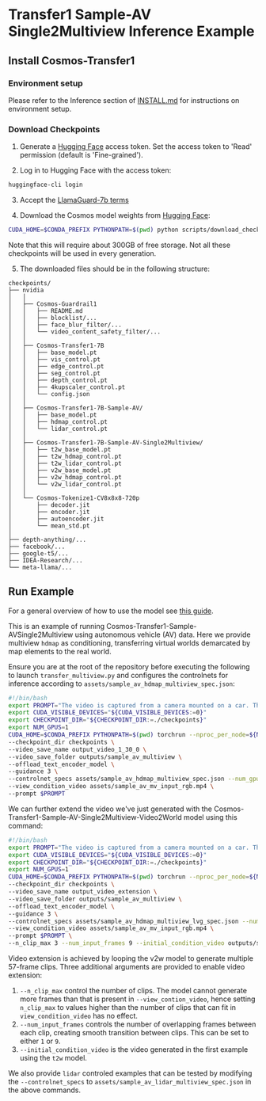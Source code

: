 # Transfer1 Sample-AV Single2Multiview Inference Example

## Install Cosmos-Transfer1

### Environment setup

Please refer to the Inference section of [INSTALL.md](/INSTALL.md#inference) for instructions on environment setup.

### Download Checkpoints

1. Generate a [Hugging Face](https://huggingface.co/settings/tokens) access token. Set the access token to 'Read' permission (default is 'Fine-grained').

2. Log in to Hugging Face with the access token:

```bash
huggingface-cli login
```

3. Accept the [LlamaGuard-7b terms](https://huggingface.co/meta-llama/LlamaGuard-7b)

4. Download the Cosmos model weights from [Hugging Face](https://huggingface.co/collections/nvidia/cosmos-transfer1-67c9d328196453be6e568d3e):

```bash
CUDA_HOME=$CONDA_PREFIX PYTHONPATH=$(pwd) python scripts/download_checkpoints.py --output_dir checkpoints/
```

Note that this will require about 300GB of free storage. Not all these checkpoints will be used in every generation.

5. The downloaded files should be in the following structure:

```
checkpoints/
├── nvidia
│   │
│   ├── Cosmos-Guardrail1
│   │   ├── README.md
│   │   ├── blocklist/...
│   │   ├── face_blur_filter/...
│   │   └── video_content_safety_filter/...
│   │
│   ├── Cosmos-Transfer1-7B
│   │   ├── base_model.pt
│   │   ├── vis_control.pt
│   │   ├── edge_control.pt
│   │   ├── seg_control.pt
│   │   ├── depth_control.pt
│   │   ├── 4kupscaler_control.pt
│   │   └── config.json
│   │
│   ├── Cosmos-Transfer1-7B-Sample-AV/
│   │   ├── base_model.pt
│   │   ├── hdmap_control.pt
│   │   └── lidar_control.pt
│   │
│   ├── Cosmos-Transfer1-7B-Sample-AV-Single2Multiview/
│   │   ├── t2w_base_model.pt
│   │   ├── t2w_hdmap_control.pt
│   │   ├── t2w_lidar_control.pt
│   │   ├── v2w_base_model.pt
│   │   ├── v2w_hdmap_control.pt
│   │   └── v2w_lidar_control.pt
│   │
│   └── Cosmos-Tokenize1-CV8x8x8-720p
│       ├── decoder.jit
│       ├── encoder.jit
│       ├── autoencoder.jit
│       └── mean_std.pt
│
├── depth-anything/...
├── facebook/...
├── google-t5/...
├── IDEA-Research/...
└── meta-llama/...
```

## Run Example

For a general overview of how to use the model see [this guide](/examples/inference_cosmos_transfer1_7b.md).

This is an example of running Cosmos-Transfer1-Sample-AVSingle2Multiview using autonomous vehicle (AV) data. Here we provide multiview `hdmap` as conditioning, transferring virtual worlds demarcated by map elements to the real world.

Ensure you are at the root of the repository before executing the following to launch `transfer_multiview.py` and configures the controlnets for inference according to `assets/sample_av_hdmap_multiview_spec.json`:

```bash
#!/bin/bash
export PROMPT="The video is captured from a camera mounted on a car. The camera is facing forward. The video showcases a scenic golden-hour drive through a suburban area, bathed in the warm, golden hues of the setting sun. The dashboard camera captures the play of light and shadow as the sun’s rays filter through the trees, casting elongated patterns onto the road. The streetlights remain off, as the golden glow of the late afternoon sun provides ample illumination. The two-lane road appears to shimmer under the soft light, while the concrete barrier on the left side of the road reflects subtle warm tones. The stone wall on the right, adorned with lush greenery, stands out vibrantly under the golden light, with the palm trees swaying gently in the evening breeze. Several parked vehicles, including white sedans and vans, are seen on the left side of the road, their surfaces reflecting the amber hues of the sunset. The trees, now highlighted in a golden halo, cast intricate shadows onto the pavement. Further ahead, houses with red-tiled roofs glow warmly in the fading light, standing out against the sky, which transitions from deep orange to soft pastel blue. As the vehicle continues, a white sedan is seen driving in the same lane, while a black sedan and a white van move further ahead. The road markings are crisp, and the entire setting radiates a peaceful, almost cinematic beauty. The golden light, combined with the quiet suburban landscape, creates an atmosphere of tranquility and warmth, making for a mesmerizing and soothing drive."
export CUDA_VISIBLE_DEVICES="${CUDA_VISIBLE_DEVICES:=0}"
export CHECKPOINT_DIR="${CHECKPOINT_DIR:=./checkpoints}"
export NUM_GPUS=1
CUDA_HOME=$CONDA_PREFIX PYTHONPATH=$(pwd) torchrun --nproc_per_node=${NUM_GPUS} cosmos_transfer1/diffusion/inference/transfer_multiview.py \
--checkpoint_dir checkpoints \
--video_save_name output_video_1_30_0 \
--video_save_folder outputs/sample_av_multiview \
--offload_text_encoder_model \
--guidance 3 \
--controlnet_specs assets/sample_av_hdmap_multiview_spec.json --num_gpus ${NUM_GPUS} --num_steps 30 \
--view_condition_video assets/sample_av_mv_input_rgb.mp4 \
--prompt $PROMPT
```

We can further extend the video we've just generated with the Cosmos-Transfer1-Sample-AV-Single2Multiview-Video2World model using this command:

```bash
#!/bin/bash
export PROMPT="The video is captured from a camera mounted on a car. The camera is facing forward. The video showcases a scenic golden-hour drive through a suburban area, bathed in the warm, golden hues of the setting sun. The dashboard camera captures the play of light and shadow as the sun’s rays filter through the trees, casting elongated patterns onto the road. The streetlights remain off, as the golden glow of the late afternoon sun provides ample illumination. The two-lane road appears to shimmer under the soft light, while the concrete barrier on the left side of the road reflects subtle warm tones. The stone wall on the right, adorned with lush greenery, stands out vibrantly under the golden light, with the palm trees swaying gently in the evening breeze. Several parked vehicles, including white sedans and vans, are seen on the left side of the road, their surfaces reflecting the amber hues of the sunset. The trees, now highlighted in a golden halo, cast intricate shadows onto the pavement. Further ahead, houses with red-tiled roofs glow warmly in the fading light, standing out against the sky, which transitions from deep orange to soft pastel blue. As the vehicle continues, a white sedan is seen driving in the same lane, while a black sedan and a white van move further ahead. The road markings are crisp, and the entire setting radiates a peaceful, almost cinematic beauty. The golden light, combined with the quiet suburban landscape, creates an atmosphere of tranquility and warmth, making for a mesmerizing and soothing drive."
export CUDA_VISIBLE_DEVICES="${CUDA_VISIBLE_DEVICES:=0}"
export CHECKPOINT_DIR="${CHECKPOINT_DIR:=./checkpoints}"
export NUM_GPUS=1
CUDA_HOME=$CONDA_PREFIX PYTHONPATH=$(pwd) torchrun --nproc_per_node=${NUM_GPUS} cosmos_transfer1/diffusion/inference/transfer_multiview.py \
--checkpoint_dir checkpoints \
--video_save_name output_video_extension \
--video_save_folder outputs/sample_av_multiview \
--offload_text_encoder_model \
--guidance 3 \
--controlnet_specs assets/sample_av_hdmap_multiview_lvg_spec.json --num_gpus ${NUM_GPUS} --num_steps 30 \
--view_condition_video assets/sample_av_mv_input_rgb.mp4 \
--prompt $PROMPT \
--n_clip_max 3 --num_input_frames 9 --initial_condition_video outputs/sample_av_multiview/output_video.mp4 
```
Video extension is achieved by looping the v2w model to generate multiple 57-frame clips. Three additional arguments are provided to enable video extension:
1. `--n_clip_max` control the number of clips. The model cannot generate more frames than that is present in `--view_contion_video`, hence setting `n_clip_max` to values higher than the number of clips that can fit in `view_condition_video` has no effect.
2. `--num_input_frames` controls the number of overlapping frames between each clip, creating smooth transition between clips. This can be set to either `1` or `9`.
3. `--initial_condition_video` is the video generated in the first example using the `t2w` model.

We also provide `lidar` controled examples that can be tested by modifying the `--controlnet_specs` to `assets/sample_av_lidar_multiview_spec.json` in the above commands.

